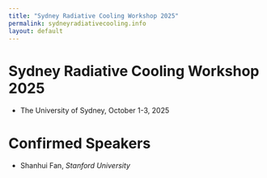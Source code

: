 ```yaml
---
title: "Sydney Radiative Cooling Workshop 2025"
permalink: sydneyradiativecooling.info
layout: default
---
```

# Sydney Radiative Cooling Workshop 2025
* The University of Sydney, October 1-3, 2025

# Confirmed Speakers
- Shanhui Fan, *Stanford University*
